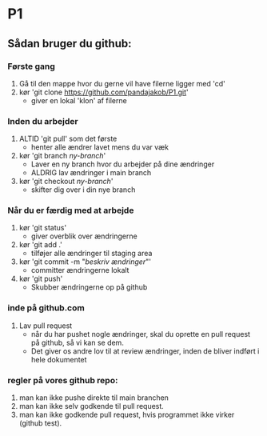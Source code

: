 # P1

## Sådan bruger du github:


### Første gang
1. Gå til den mappe hvor du gerne vil have filerne ligger med 'cd'
2. kør 'git clone https://github.com/pandajakob/P1.git'
    - giver en lokal 'klon' af filerne

### Inden du arbejder
1. ALTID 'git pull' som det første
    - henter alle ændrer lavet mens du var væk
2. kør 'git branch *ny-branch*'
    - Laver en ny branch hvor du arbejder på dine ændringer
    - ALDRIG lav ændringer i main branch
3. kør 'git checkout *ny-branch*'
    - skifter dig over i din nye branch

### Når du er færdig med at arbejde
1. kør 'git status'
    - giver overblik over ændringerne
2. kør 'git add .'
    - tilføjer alle ændringer til staging area
3. kør 'git commit -m "*beskriv ændringer*"'
    - committer ændringerne lokalt
4. kør 'git push'
    - Skubber ændringerne op på github

### inde på github.com
1. Lav pull request
    - når du har pushet nogle ændringer, skal du oprette en pull request på github, så vi kan se dem.
    - Det giver os andre lov til at review ændringer, inden de bliver indført i hele dokumentet

### regler på vores github repo:
1. man kan ikke pushe direkte til main branchen
2. man kan ikke selv godkende til pull request.
3. man kan ikke godkende pull request, hvis programmet ikke virker (github test).

